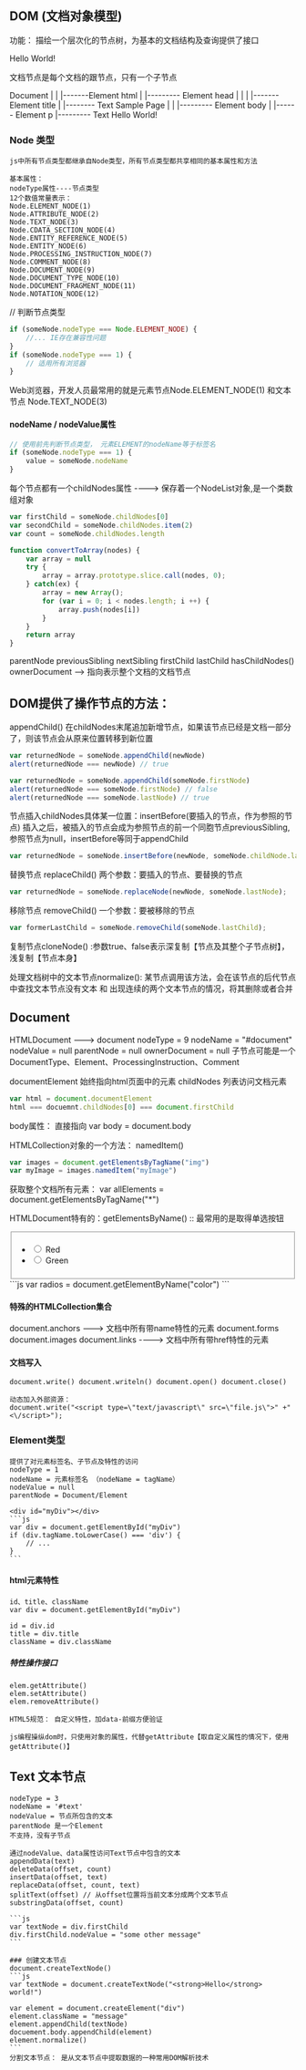 ## DOM (文档对象模型)
   功能： 描绘一个层次化的节点树，为基本的文档结构及查询提供了接口

 <html>
    <head>
        <title>Sample Page</title>
    </head>
    <body>
        <p>Hello World!</p>
    </body>
 </html>

 文档节点是每个文档的跟节点，只有一个子节点<html>

 Document
   |
   |
   |-------Element html
                |
                |--------- Element head
                |            |
                |            |------- Element title
                |                           |-------- Text Sample Page
                |
                |
                |--------- Element body
                             |
                             |------ Element p
                                        |--------- Text Hello World!


### Node 类型
    js中所有节点类型都继承自Node类型，所有节点类型都共享相同的基本属性和方法
    
    基本属性：
    nodeType属性----节点类型
    12个数值常量表示：
    Node.ELEMENT_NODE(1)
    Node.ATTRIBUTE_NODE(2)
    Node.TEXT_NODE(3)
    Node.CDATA_SECTION_NODE(4)
    Node.ENTITY_REFERENCE_NODE(5)
    Node.ENTITY_NODE(6)
    Node.PROCESSING_INSTRUCTION_NODE(7)
    Node.COMMENT_NODE(8)
    Node.DOCUMENT_NODE(9)
    Node.DOCUMENT_TYPE_NODE(10)
    Node.DOCUMENT_FRAGMENT_NODE(11)
    Node.NOTATION_NODE(12)

// 判断节点类型
```js
if (someNode.nodeType === Node.ELEMENT_NODE) {
    //... IE存在兼容性问题
}
if (someNode.nodeType === 1) {
    // 适用所有浏览器
}
```

Web浏览器，开发人员最常用的就是元素节点Node.ELEMENT_NODE(1) 和文本节点 Node.TEXT_NODE(3)

#### nodeName / nodeValue属性
```js
// 使用前先判断节点类型， 元素ELEMENT的nodeName等于标签名
if (someNode.nodeType === 1) {
    value = someNode.nodeName
}
```
每个节点都有一个childNodes属性 ----> 保存着一个NodeList对象,是一个类数组对象
```js
var firstChild = someNode.childNodes[0]
var secondChild = someNode.childNodes.item(2)
var count = someNode.childNodes.length
```

```js
function convertToArray(nodes) {
    var array = null
    try {
        array = array.prototype.slice.call(nodes, 0);
    } catch(ex) {
        array = new Array();
        for (var i = 0; i < nodes.length; i ++) {
            array.push(nodes[i])
        }
    }
    return array
}
```

parentNode  previousSibling nextSibling firstChild lastChild
hasChildNodes()
ownerDocument  --> 指向表示整个文档的文档节点

## DOM提供了操作节点的方法：
appendChild()  在childNodes末尾追加新增节点，如果该节点已经是文档一部分了，则该节点会从原来位置转移到新位置
```js
var returnedNode = someNode.appendChild(newNode)
alert(returnedNode === newNode) // true

var returnedNode = someNode.appendChild(someNode.firstNode)
alert(returnedNode === someNode.firstNode) // false
alert(returnedNode === someNode.lastNode) // true
```

节点插入childNodes具体某一位置：insertBefore(要插入的节点，作为参照的节点)  插入之后，被插入的节点会成为参照节点的前一个同胞节点previousSibling, 参照节点为null，insertBefore等同于appendChild

```js
var returnedNode = someNode.insertBefore(newNode, someNode.childNode.lastChild);
```

替换节点 replaceChild() 两个参数：要插入的节点、要替换的节点
```js
var returnedNode = someNode.replaceNode(newNode, someNode.lastNode);
```

移除节点 removeChild() 一个参数：要被移除的节点
```js
var formerLastChild = someNode.removeChild(someNode.lastChild);
```

复制节点cloneNode() :参数true、false表示深复制【节点及其整个子节点树】，浅复制【节点本身】

处理文档树中的文本节点normalize():
   某节点调用该方法，会在该节点的后代节点中查找文本节点没有文本 和 出现连续的两个文本节点的情况，将其删除或者合并

## Document
HTMLDocument ---> document
nodeType = 9
nodeName = "#document"
nodeValue = null
parentNode = null
ownerDocument = null
子节点可能是一个DocumentType、Element、ProcessingInstruction、Comment

documentElement 始终指向html页面中的<html>元素
childNodes 列表访问文档元素
```js
var html = document.documentElement
html === docuemnt.childNodes[0] === document.firstChild
```

body属性： 直接指向<body>
var body = document.body


HTMLCollection对象的一个方法： namedItem()
```js
var images = document.getElementsByTagName("img")
var myImage = images.namedItem("myImage")
```
获取整个文档所有元素：
var allElements = document.getElementsByTagName("*")

HTMLDocument特有的：getElementsByName()  :: 最常用的是取得单选按钮
<fieldset>
    <ul>
        <li> 
            <input type="radio" value="red" name="color" id="colorRed"> 
            <label for="colorRed">Red </label>
        </li>
        <li>
            <input type="radio" value="green" name="color" id="colorGreen">
            <label for="colorGreen">Green </label>
        </li>
    </ul>
</fieldset>
```js
var radios = document.getElementByName("color")
```

#### 特殊的HTMLCollection集合
document.anchors ---> 文档中所有带name特性的<a>元素
document.forms
document.images
document.links ----> 文档中所有带href特性的<a>元素

#### 文档写入
    document.write() document.writeln() document.open() document.close()

    动态加入外部资源：
    document.write("<script type=\"text/javascript\" src=\"file.js\">" +"<\/script>");




### Element类型
    提供了对元素标签名、子节点及特性的访问
    nodeType = 1
    nodeName = 元素标签名 （nodeName = tagName）
    nodeValue = null
    parentNode = Document/Element

    <div id="myDiv"></div>
    ```js
    var div = document.getElementById("myDiv")
    if (div.tagName.toLowerCase() === 'div') {
        // ...
    }
    ```
#### html元素特性
    id、title、className
    var div = document.getElementById("myDiv")

    id = div.id
    title = div.title
    className = div.className
##### 特性操作接口
    elem.getAttribute()
    elem.setAttribute()
    elem.removeAttribute()

    HTML5规范： 自定义特性，加data-前缀方便验证

    js编程操纵dom时，只使用对象的属性，代替getAttribute【取自定义属性的情况下，使用getAttribute()】



## Text 文本节点
    nodeType = 3
    nodeName = '#text'
    nodeValue = 节点所包含的文本
    parentNode 是一个Element
    不支持，没有子节点

    通过nodeValue、data属性访问Text节点中包含的文本
    appendData(text)
    deleteData(offset, count)
    insertData(offset, text)
    replaceData(offset, count, text)
    splitText(offset) // 从offset位置将当前文本分成两个文本节点
    substringData(offset, count)
    
    ```js
    var textNode = div.firstChild
    div.firstChild.nodeValue = "some other message"
    ```

    ### 创建文本节点
    document.createTextNode()
    ```js
    var textNode = document.createTextNode("<strong>Hello</strong> world!")

    var element = document.createElement("div")
    element.className = "message"
    element.appendChild(textNode)
    docuement.body.appendChild(element)
    element.normalize()
    ```
    分割文本节点： 是从文本节点中提取数据的一种常用DOM解析技术


## 